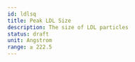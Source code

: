 ```yaml
---
id: ldlsq
title: Peak LDL Size
description: The size of LDL particles
status: draft
unit: Angstrom
range: ≥ 222.5
---
```

